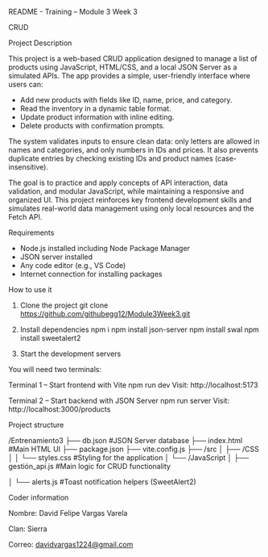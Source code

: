 README - Training – Module 3 Week 3

CRUD

Project Description

This project is a web-based CRUD application designed to manage a list of products using JavaScript, HTML/CSS, and a local JSON Server as a simulated APIs. The app provides a simple, user-friendly interface where users can:

- Add new products with fields like ID, name, price, and category.
- Read the inventory in a dynamic table format.
- Update product information with inline editing.
- Delete products with confirmation prompts.

The system validates inputs to ensure clean data: only letters are allowed in names and categories, and only numbers in IDs and prices. It also prevents duplicate entries by checking existing IDs and product names (case-insensitive).

The goal is to practice and apply concepts of API interaction, data validation, and modular JavaScript, while maintaining a responsive and organized UI. This project reinforces key frontend development skills and simulates real-world data management using only local resources and the Fetch API.


Requirements

- Node.js installed including Node Package Manager
- JSON server installed
- Any code editor (e.g., VS Code)
- Internet connection for installing packages

How to use it

1. Clone the project
git clone https://github.com/githubegg12/Module3Week3.git

2. Install dependencies
npm i
npm install json-server
npm install swal
npm install sweetalert2


3. Start the development servers

You will need two terminals:

Terminal 1 – Start frontend with Vite
npm run dev
Visit: http://localhost:5173

Terminal 2 – Start backend with JSON Server
npm run server
Visit: http://localhost:3000/products


Project structure


/Entrenamiento3
├── db.json #JSON Server database
├── index.html #Main HTML UI
├── package.json
├── vite.config.js
├── /src
│   ├── /CSS
│   │   └── styles.css  #Styling for the application
│   └── /JavaScript
│       ├── gestión_api.js #Main logic for CRUD functionality

│       └── alerts.js #Toast notification helpers (SweetAlert2)




Coder information

Nombre: David Felipe Vargas Varela	

Clan: Sierra

Correo: davidvargas1224@gmail.com


 
